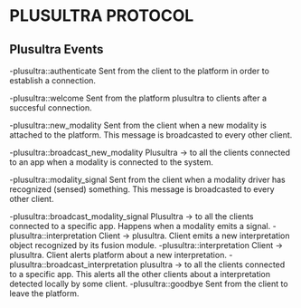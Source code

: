 # PLUSULTRA PROTOCOL

## Plusultra Events

-plusultra::authenticate
Sent from the client to the platform in order to establish a connection.

-plusultra::welcome
Sent from the platform plusultra to clients after a succesful connection.

-plusultra::new_modality
Sent from the client when a new modality is attached to the platform. This 
message is broadcasted to every other client.

-plusultra::broadcast_new_modality
Plusultra -> to all the clients connected to an app when a modality is connected to the system.

-plusultra::modality_signal
Sent from the client when a modality driver has recognized (sensed) something. This message is broadcasted to every other client.

-plusultra::broadcast_modality_signal
Plusultra -> to all the clients connected to a specific app. Happens when a modality emits a signal.
-plusultra::interpretation
Client -> plusultra. Client emits a new interpretation object recognized by its fusion module.
-plusultra::interpretation
Client -> plusultra. Client alerts platform about a new interpretation.
-plusultra::broadcast_interpretation
plusultra -> to all the clients connected to a specific app. This alerts all the other clients about a interpretation detected locally by some client.
-plusultra::goodbye
Sent from the client to leave the platform.

